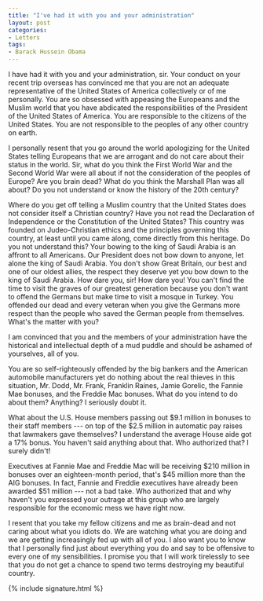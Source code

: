 ```yaml
---
title: "I've had it with you and your administration"
layout: post
categories:
- Letters
tags:
- Barack Hussein Obama
---
```


I have had it with you and your administration, sir. Your conduct on your recent trip overseas has convinced me that you are not an adequate representative of the United States of America collectively or of me personally. You are so obsessed with appeasing the Europeans and the Muslim world that you have abdicated the responsibilities of the President of the United States of America. You are responsible to the citizens of the United States. You are not responsible to the peoples of any other country on earth.  
  
I personally resent that you go around the world apologizing for the United States telling Europeans that we are arrogant and do not care about their status in the world. Sir, what do you think the First World War and the Second World War were all about if not the consideration of the peoples of Europe? Are you brain dead? What do you think the Marshall Plan was all about? Do you not understand or know the history of the 20th century?

Where do you get off telling a Muslim country that the United States does not consider itself a Christian country? Have you not read the Declaration of Independence or the Constitution of the United States? This country was founded on Judeo-Christian ethics and the principles governing this country, at least until you came along, come directly from this heritage. Do you not understand this? Your bowing to the king of Saudi Arabia is an affront to all Americans. Our President does not bow down to anyone, let alone the king of Saudi Arabia. You don't show Great Britain, our best and one of our oldest allies, the respect they deserve yet you bow down to the king of Saudi Arabia. How dare you, sir! How dare you! You can't find the time to visit the graves of our greatest generation because you don't want to offend the Germans but make time to visit a mosque in Turkey. You offended our dead and every veteran when you give the Germans more respect than the people who saved the German people from themselves. What's the matter with you?

I am convinced that you and the members of your administration have the historical and intellectual depth of a mud puddle and should be ashamed of yourselves, all of you.

You are so self-righteously offended by the big bankers and the American automobile manufacturers yet do nothing about the real thieves in this situation, Mr. Dodd, Mr. Frank, Franklin Raines, Jamie Gorelic, the Fannie Mae bonuses, and the Freddie Mac bonuses. What do you intend to do about them? Anything? I seriously doubt it.

What about the U.S. House members passing out $9.1 million in bonuses to their staff members --- on top of the $2.5 million in automatic pay raises that lawmakers gave themselves? I understand the average House aide got a 17% bonus. You haven't said anything about that. Who authorized that? I surely didn't!

Executives at Fannie Mae and Freddie Mac will be receiving $210 million in bonuses over an eighteen-month period, that's $45 million more than the AIG bonuses. In fact, Fannie and Freddie executives have already been awarded $51 million --- not a bad take. Who authorized that and why haven't you expressed your outrage at this group who are largely responsible for the economic mess we have right now.

I resent that you take my fellow citizens and me as brain-dead and not caring about what you idiots do. We are watching what you are doing and we are getting increasingly fed up with all of you. I also want you to know that I personally find just about everything you do and say to be offensive to every one of my sensibilities. I promise you that I will work tirelessly to see that you do not get a chance to spend two terms destroying my beautiful country.

{% include signature.html %}
